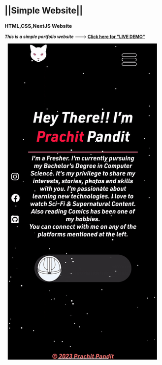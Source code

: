 
# ||Simple Website|| 

### HTML,CSS,NextJS Website
***This is a simple portfolio website*** --->
[**Click here for "LIVE DEMO"**](https://itsprachit.ml)

<p align="center">
  <img src="ezgif-5-36072547dc.gif"/>
</p>

